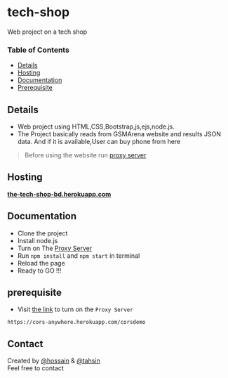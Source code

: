 # tech-shop
Web project on  a tech shop 

### Table of Contents

* [Details](#)
* [Hosting](#)
* [Documentation](#)
* [Prerequisite](#)


## Details
- Web project using HTML,CSS,Bootstrap,js,ejs,node.js.
- The Project basically reads from GSMArena website and results JSON data.
And if it is available,User can buy phone from here
> Before using the website run [proxy server](https://cors-anywhere.herokuapp.com/corsdemo) 

## Hosting
[**the-tech-shop-bd.herokuapp.com**](https://the-tech-shop-bd.herokuapp.com/) 
  
## Documentation
- Clone the project <br>
- Install node.js
- Turn on The [Proxy Server](#prerequisite) <br>
- Run `npm install` and `npm start` in terminal <br>
- Reload the page <br>
- Ready to GO !!! <br>


## prerequisite
- Visit [the link](https://cors-anywhere.herokuapp.com/corsdemo)  to turn on the `Proxy Server`
```
https://cors-anywhere.herokuapp.com/corsdemo

 ```
## Contact
Created by [@hossain](https://www.linkedin.com/in/hossain-ahamed/) & [@tahsin](https://www.linkedin.com/in/gzm-fuad-tahsin-216b9b223/) <br>
Feel free to contact
